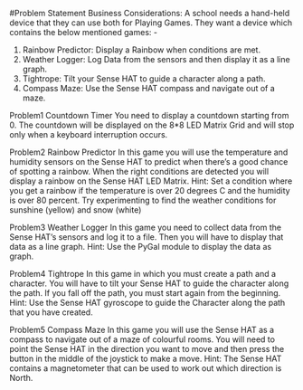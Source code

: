 #Problem Statement
Business Considerations:
A school needs a hand-held device that they can use both for Playing Games. They want a device which contains the below mentioned games: -
1. Rainbow Predictor: Display a Rainbow when conditions are met.
2. Weather Logger: Log Data from the sensors and then display it as a line graph.
3. Tightrope: Tilt your Sense HAT to guide a character along a path.
4. Compass Maze: Use the Sense HAT compass and navigate out of a maze.

Problem1
Countdown Timer
You need to display a countdown starting from 0. The countdown will be displayed on the 8*8 LED Matrix Grid and will stop only when a keyboard interruption occurs.

Problem2 
Rainbow Predictor In this game you will use the temperature and humidity sensors on the Sense HAT to predict when there’s a good chance of spotting a rainbow. When the right conditions are detected you will display a rainbow on the Sense HAT LED Matrix. Hint: Set a condition where you get a rainbow if the temperature is over 20 degrees C and the humidity is over 80 percent. Try experimenting to find the weather conditions for sunshine (yellow) and snow (white)


Problem3
Weather Logger In this game you need to collect data from the Sense HAT’s sensors and log it to a file. Then you will have to display that data as a line graph. Hint: Use the PyGal module to display the data as graph.


Problem4
Tightrope In this game in which you must create a path and a character. You will have to tilt your Sense HAT to guide the character along the path. If you fall off the path, you must start again from the beginning. Hint: Use the Sense HAT gyroscope to guide the Character along the path that you have created.

Problem5
Compass Maze
In this game you will use the Sense HAT as a compass to navigate out of a maze of colourful rooms. You will need to point the Sense HAT in the direction you want to move and then press the button in the middle of the joystick to make a move.
Hint: The Sense HAT contains a magnetometer that can be used to work out which direction is North.
